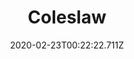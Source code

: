 ---
templateKey: blog-post
featuredpost: false
date: 2020-02-23T00:22:22.711Z
title: Coleslaw
description: It's light,  fresh and very healthy. 
type: cooking
sellPrice: 345
energy: 213
health: 95
featuredimage: /img/Coleslaw.png
tags:
  - Red Cabbage
  - Vinegar
  - Mayonnaise
  - edible
---